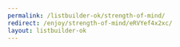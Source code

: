 ```yaml
---
permalink: /listbuilder-ok/strength-of-mind/
redirect: /enjoy/strength-of-mind/eRVYef4x2xc/
layout: listbuilder-ok
---
```

